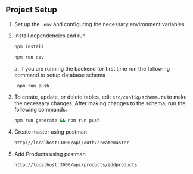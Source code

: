 ## Project Setup

1. Set up the `.env` and configuring the necessary environment variables.
2. Install dependencies and run

   ```bash
   npm install
   ```
   ```bash
   npm run dev
   ```
   a. If you are running the backend for first time run the following command to setup database schema

   ```bash
    npm run push
   ````

3. To create, update, or delete tables, edit `src/config/schema.ts` to make the necessary changes. After making changes to the schema, run the following commands:
   ```bash
   npm run generate && npm run push
   ```
4. Create master using postman
   ```bash
   http://localhost:3000/api/auth/createmaster
   ```
5. Add Products using postman
   ```bash
   http://localhost:3000/api/products/addproducts
   ```

